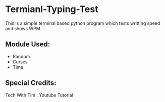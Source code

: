 # Termianl-Typing-Test

This is a simple terminal based python program which tests writting speed and shows WPM.

## Module Used:
- Random
- Curses
- Time

## Special Credits:

Tech With Tim : Youtube Tutorial

